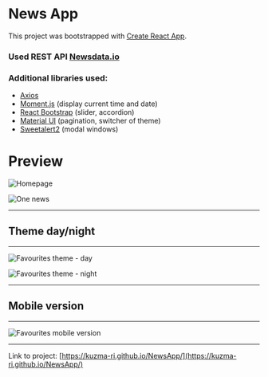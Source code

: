 # News App

This project was bootstrapped with [Create React App](https://github.com/facebook/create-react-app).

### Used REST API [Newsdata.io](https://newsdata.io/)

### Additional libraries used:
* [Axios](https://axios-http.com/ru/)
* [Moment.js](https://momentjs.com/) (display current time and date)
* [React Bootstrap](https://react-bootstrap.github.io/) (slider, accordion)
* [Material UI](https://mui.com/) (pagination, switcher of theme)
* [Sweetalert2](https://sweetalert2.github.io/) (modal windows)


# Preview
<image
  src="./src/images/markdown/1.png"
  alt="Homepage"
  caption="Homepage">

<image
  src="./src/images/markdown/2.png"
  alt="One news"
  caption="One news">
_________________
## Theme day/night
_________________

<image
  src="./src/images/markdown/3.png"
  alt="Favourites theme - day"
  caption="Favourites theme - day">

<image
  src="./src/images/markdown/4.png"
  alt="Favourites theme - night"
  caption="Favourites theme - night">
_________________
## Mobile version 
_________________
<image
  src="./src/images/markdown/5.png"
  alt="Favourites mobile version"
  caption="Favourites mobile version">


***
Link to project: [https://kuzma-ri.github.io/NewsApp/](https://kuzma-ri.github.io/NewsApp/)




